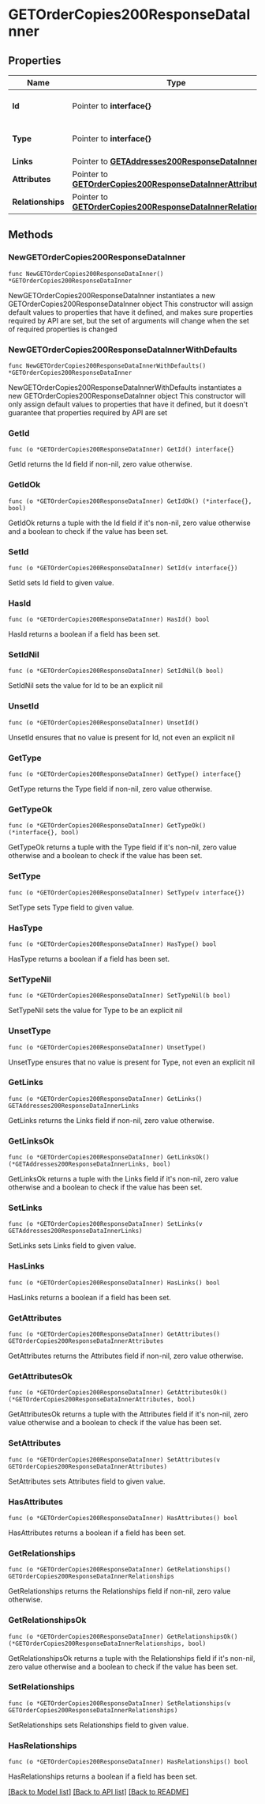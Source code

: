 # GETOrderCopies200ResponseDataInner

## Properties

Name | Type | Description | Notes
------------ | ------------- | ------------- | -------------
**Id** | Pointer to **interface{}** | The resource&#39;s id | [optional] 
**Type** | Pointer to **interface{}** | The resource&#39;s type | [optional] 
**Links** | Pointer to [**GETAddresses200ResponseDataInnerLinks**](GETAddresses200ResponseDataInnerLinks.md) |  | [optional] 
**Attributes** | Pointer to [**GETOrderCopies200ResponseDataInnerAttributes**](GETOrderCopies200ResponseDataInnerAttributes.md) |  | [optional] 
**Relationships** | Pointer to [**GETOrderCopies200ResponseDataInnerRelationships**](GETOrderCopies200ResponseDataInnerRelationships.md) |  | [optional] 

## Methods

### NewGETOrderCopies200ResponseDataInner

`func NewGETOrderCopies200ResponseDataInner() *GETOrderCopies200ResponseDataInner`

NewGETOrderCopies200ResponseDataInner instantiates a new GETOrderCopies200ResponseDataInner object
This constructor will assign default values to properties that have it defined,
and makes sure properties required by API are set, but the set of arguments
will change when the set of required properties is changed

### NewGETOrderCopies200ResponseDataInnerWithDefaults

`func NewGETOrderCopies200ResponseDataInnerWithDefaults() *GETOrderCopies200ResponseDataInner`

NewGETOrderCopies200ResponseDataInnerWithDefaults instantiates a new GETOrderCopies200ResponseDataInner object
This constructor will only assign default values to properties that have it defined,
but it doesn't guarantee that properties required by API are set

### GetId

`func (o *GETOrderCopies200ResponseDataInner) GetId() interface{}`

GetId returns the Id field if non-nil, zero value otherwise.

### GetIdOk

`func (o *GETOrderCopies200ResponseDataInner) GetIdOk() (*interface{}, bool)`

GetIdOk returns a tuple with the Id field if it's non-nil, zero value otherwise
and a boolean to check if the value has been set.

### SetId

`func (o *GETOrderCopies200ResponseDataInner) SetId(v interface{})`

SetId sets Id field to given value.

### HasId

`func (o *GETOrderCopies200ResponseDataInner) HasId() bool`

HasId returns a boolean if a field has been set.

### SetIdNil

`func (o *GETOrderCopies200ResponseDataInner) SetIdNil(b bool)`

 SetIdNil sets the value for Id to be an explicit nil

### UnsetId
`func (o *GETOrderCopies200ResponseDataInner) UnsetId()`

UnsetId ensures that no value is present for Id, not even an explicit nil
### GetType

`func (o *GETOrderCopies200ResponseDataInner) GetType() interface{}`

GetType returns the Type field if non-nil, zero value otherwise.

### GetTypeOk

`func (o *GETOrderCopies200ResponseDataInner) GetTypeOk() (*interface{}, bool)`

GetTypeOk returns a tuple with the Type field if it's non-nil, zero value otherwise
and a boolean to check if the value has been set.

### SetType

`func (o *GETOrderCopies200ResponseDataInner) SetType(v interface{})`

SetType sets Type field to given value.

### HasType

`func (o *GETOrderCopies200ResponseDataInner) HasType() bool`

HasType returns a boolean if a field has been set.

### SetTypeNil

`func (o *GETOrderCopies200ResponseDataInner) SetTypeNil(b bool)`

 SetTypeNil sets the value for Type to be an explicit nil

### UnsetType
`func (o *GETOrderCopies200ResponseDataInner) UnsetType()`

UnsetType ensures that no value is present for Type, not even an explicit nil
### GetLinks

`func (o *GETOrderCopies200ResponseDataInner) GetLinks() GETAddresses200ResponseDataInnerLinks`

GetLinks returns the Links field if non-nil, zero value otherwise.

### GetLinksOk

`func (o *GETOrderCopies200ResponseDataInner) GetLinksOk() (*GETAddresses200ResponseDataInnerLinks, bool)`

GetLinksOk returns a tuple with the Links field if it's non-nil, zero value otherwise
and a boolean to check if the value has been set.

### SetLinks

`func (o *GETOrderCopies200ResponseDataInner) SetLinks(v GETAddresses200ResponseDataInnerLinks)`

SetLinks sets Links field to given value.

### HasLinks

`func (o *GETOrderCopies200ResponseDataInner) HasLinks() bool`

HasLinks returns a boolean if a field has been set.

### GetAttributes

`func (o *GETOrderCopies200ResponseDataInner) GetAttributes() GETOrderCopies200ResponseDataInnerAttributes`

GetAttributes returns the Attributes field if non-nil, zero value otherwise.

### GetAttributesOk

`func (o *GETOrderCopies200ResponseDataInner) GetAttributesOk() (*GETOrderCopies200ResponseDataInnerAttributes, bool)`

GetAttributesOk returns a tuple with the Attributes field if it's non-nil, zero value otherwise
and a boolean to check if the value has been set.

### SetAttributes

`func (o *GETOrderCopies200ResponseDataInner) SetAttributes(v GETOrderCopies200ResponseDataInnerAttributes)`

SetAttributes sets Attributes field to given value.

### HasAttributes

`func (o *GETOrderCopies200ResponseDataInner) HasAttributes() bool`

HasAttributes returns a boolean if a field has been set.

### GetRelationships

`func (o *GETOrderCopies200ResponseDataInner) GetRelationships() GETOrderCopies200ResponseDataInnerRelationships`

GetRelationships returns the Relationships field if non-nil, zero value otherwise.

### GetRelationshipsOk

`func (o *GETOrderCopies200ResponseDataInner) GetRelationshipsOk() (*GETOrderCopies200ResponseDataInnerRelationships, bool)`

GetRelationshipsOk returns a tuple with the Relationships field if it's non-nil, zero value otherwise
and a boolean to check if the value has been set.

### SetRelationships

`func (o *GETOrderCopies200ResponseDataInner) SetRelationships(v GETOrderCopies200ResponseDataInnerRelationships)`

SetRelationships sets Relationships field to given value.

### HasRelationships

`func (o *GETOrderCopies200ResponseDataInner) HasRelationships() bool`

HasRelationships returns a boolean if a field has been set.


[[Back to Model list]](../README.md#documentation-for-models) [[Back to API list]](../README.md#documentation-for-api-endpoints) [[Back to README]](../README.md)


